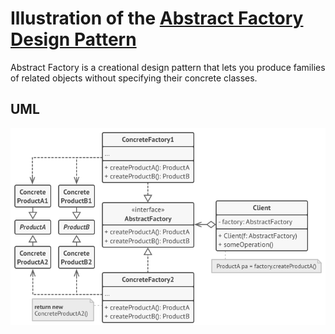 # Illustration of the [Abstract Factory Design Pattern](https://refactoring.guru/design-patterns/abstract-factory)

Abstract Factory is a creational design pattern that lets you produce families of related objects without specifying their concrete classes.

## UML

![Factory Method Design Pattern](abstract_factory.png)
